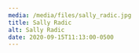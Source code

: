 ```yaml
---
media: /media/files/sally_radic.jpg
title: Sally Radic
alt: Sally Radic
date: 2020-09-15T11:13:00-0500
---
```

